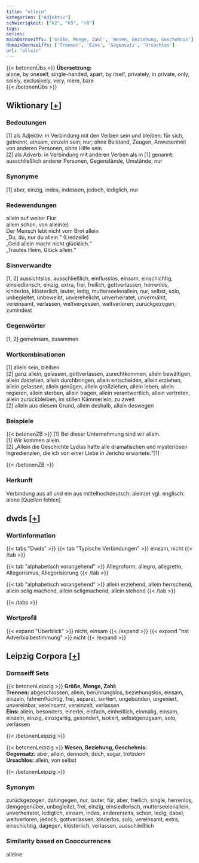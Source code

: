 ```yaml
---
title: "allein"
kategorien: ["Adjektiv"]
schwierigkeit: ["k2", "h5", "r8"]
tags:
series:
mainDornseiffs: ['Größe, Menge, Zahl', 'Wesen, Beziehung, Geschehnis']
domainDornseiffs: ['Trennen', 'Eins', 'Gegensatz', 'Ursachlos']
url: "allein"
---
```


{{< betonenÜbs >}}
**Übersetzung:**  
alone, by oneself, single-handed, apart, by itself, privately, in private, only, solely, exclusively, very, mere, bare  
{{< /betonenÜbs >}}

## Wiktionary [[+](https://de.wiktionary.org/wiki/allein)]

### Bedeutungen
[1] als Adjektiv: in Verbindung mit den Verben sein und bleiben: für sich, getrennt, einsam, einzeln sein; nur; ohne Beistand, Zeugen, Anwesenheit von anderen Personen, ohne Hilfe sein  
[2] als Adverb: in Verbindung mit anderen Verben als in [1] genannt: ausschließlich anderer Personen, Gegenstände, Umstände; nur  

### Synonyme
[1] aber, einzig, indes, indessen, jedoch, lediglich, nur  

### Redewendungen
allein auf weiter Flur  
allein schon, von allein(e)  
Der Mensch lebt nicht vom Brot allein  
„Du, du, nur du allein.“ (Liedzeile)  
„Geld allein macht nicht glücklich.“  
„Trautes Heim, Glück allein.“  

### Sinnverwandte
[1, 2] aussichtslos, ausschließlich, einflusslos, einsam, einschichtig, einsiedlerisch, einzig, extra, frei, freilich, gottverlassen, herrenlos, kinderlos, klösterlich, lauter, ledig, mutterseelenallein, nur, selbst, solo, unbegleitet, unbeweibt, unverehelicht, unverheiratet, unvermählt, vereinsamt, verlassen, weltvergessen, weltverloren, zurückgezogen, zumindest  

### Gegenwörter
[1, 2] gemeinsam, zusammen  

### Wortkombinationen
[1] allein sein, bleiben  
[2] ganz allein, gelassen, gottverlassen, zurechtkommen, allein bewältigen, allein dastehen, allein durchbringen, allein entscheiden, allein erziehen, allein gelassen, allein genügen, allein großziehen, allein leben, allein regieren, allein sterben, allein tragen, allein verantwortlich, allein vertreten, allein zurückbleiben, im stillen Kämmerlein, zu zweit  
[2] allein aus diesem Grund, allein deshalb, allein deswegen  

### Beispiele
{{< betonenZB >}}
[1] Bei dieser Unternehmung sind wir allein.  
[1] Wir kommen allein.  
[2] „Allein die Geschichte Lydias hatte alle dramatischen und mysteriösen Ingredienzien, die ich von einer Liebe in Jericho erwartete.“[1]  

{{< /betonenZB >}}
### Herkunft
Verbindung aus all und ein aus mittelhochdeutsch: alein(e) vgl. englisch: alone [Quellen fehlen]  



## dwds [[+](https://www.dwds.de/wb/allein)]

### Wortinformation
{{< tabs "Dwds" >}}
{{< tab "Typische Verbindungen" >}}
einsam, nicht
{{< /tab >}}

{{< tab "alphabetisch vorangehend" >}}
Allegroform, allegro, allegretto, Allegorismus, Allegorisierung
{{< /tab >}}

{{< tab "alphabetisch vorangehend" >}}
allein erziehend, allein herrschend, allein selig machend, allein seligmachend, allein stehend
{{< /tab >}}

{{< /tabs >}}

### Wortprofil
{{< expand "Überblick" >}} nicht, einsam {{< /expand >}}
{{< expand "hat Adverbialbestimmung" >}} nicht {{< /expand >}}

## Leipzig Corpora [[+](https://corpora.uni-leipzig.de/en/res?word=allein&corpusId=deu_newscrawl-public_2018)]

### Dornseiff Sets
{{< betonenLeipzig >}}
**Größe, Menge, Zahl:**  
**Trennen:** abgeschlossen, allein, berührungslos, beziehungslos, einsam, einzeln, fahnenflüchtig, frei, separat, sortiert, ungebunden, ungeniert, unvereinbar, vereinsamt, vereinzelt, verlassen  
**Eins:** allein, besonders, einerlei, einfach, einheitlich, einmalig, einsam, einzeln, einzig, einzigartig, gesondert, isoliert, selbstgenügsam, solo, verlassen  

{{< /betonenLeipzig >}}


{{< betonenLeipzig >}}
**Wesen, Beziehung, Geschehnis:**  
**Gegensatz:** aber, allein, dennoch, doch, sogar, trotzdem  
**Ursachlos:** allein, von selbst  

{{< /betonenLeipzig >}}

### Synonym
zurückgezogen, dahingegen, nur, lauter, für, aber, freilich, single, herrenlos, demgegenüber, unbegleitet, frei, einzig, einsiedlerisch, mutterseelenallein, unverheiratet, lediglich, einsam, indes, andererseits, schon, ledig, dabei, weltverloren, jedoch, gottverlassen, kinderlos, solo, vereinsamt, extra, einschichtig, dagegen, klösterlich, verlassen, ausschließlich


### Similarity based on Cooccurrences
alleine


